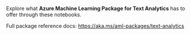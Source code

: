 Explore what **Azure Machine Learning Package for Text Analytics** has to offer through these notebooks.

Full package reference docs: https://aka.ms/aml-packages/text-analytics
